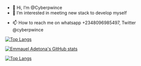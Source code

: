 - 👋 Hi, I’m @Cyberpwince
- 👀 I’m interested in meeting new stack to develop myself
<!---- 🌱 I’m currently learning ...
- 💞️ I’m looking to collaborate on ...
--->
- 📫 How to reach me on whatsapp +2348096985497, Twitter @cyberpwince






[![Top Langs](https://github-readme-stats.vercel.app/api?username=cyberpwince&theme=algolia&show_icons=true)](https://github.com/cyberpwince)

[![Emmauel Adetona's GitHub stats](https://github-readme-stats.vercel.app/api/top-langs?username=cyberpwince&theme=algolia&show_icons=true)](https://github.com/cyberpwince)

[![Top Langs](https://github-readme-stats-git-masterrstaa-rickstaa.vercel.app/api/top-langs/?username=cyberpwince)](https://github.com/cyberpwince)
<!---- Cyberpwince/Cyberpwince is a ✨ special ✨ repository because its `README.md` (this file) appears on your GitHub profile.
You can click the Preview link to take a look at your changes.
--->
